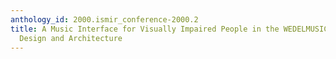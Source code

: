 ```yaml
---
anthology_id: 2000.ismir_conference-2000.2
title: A Music Interface for Visually Impaired People in the WEDELMUSIC Environment.
  Design and Architecture
---
```

